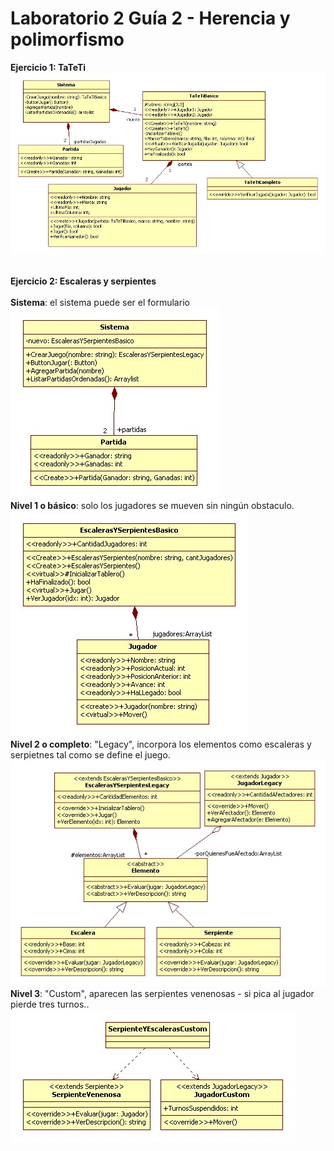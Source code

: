 # Laboratorio 2 Guía 2 - Herencia y polimorfismo

**Ejercicio 1: TaTeTi**<br/>
![alt text](https://github.com/fernandofilipuzzi-utn/Lab2Guia2/blob/main/Ej1_TaTeTi/TaTeTiClassLib/uml/TaTeTi.jpg?raw=true)
<br/>
<br/>

**Ejercicio 2: Escaleras y serpientes**<br/>
<br/>
**Sistema**: el sistema puede ser el formulario<br/>
![alt text](https://github.com/fernandofilipuzzi-utn/Lab2Guia2/blob/main/Ej2_EscalerasYSerpientes/EscalerasYSerpientesDesktop/uml/sistema.jpg?raw=true)
<br/>
**Nivel 1 o básico**: solo los jugadores se mueven sin ningún obstaculo.<br/>
![alt text](https://github.com/fernandofilipuzzi-utn/Lab2Guia2/blob/main/Ej2_EscalerasYSerpientes/EscalerasYSerpientesClassLib/uml/nivel1.jpg?raw=true)
<br/>
**Nivel 2 o completo**: "Legacy", incorpora los elementos como escaleras y serpietnes tal como se define el juego.<br/>
![alt text](https://github.com/fernandofilipuzzi-utn/Lab2Guia2/blob/main/Ej2_EscalerasYSerpientes/EscalerasYSerpientesLegacyClassLib/uml/nivel2.jpg?raw=true)
<br/>
**Nivel 3**: "Custom", aparecen las serpientes venenosas - si pica al jugador pierde tres turnos..<br/>
![alt text](https://github.com/fernandofilipuzzi-utn/Lab2Guia2/blob/main/Ej2_EscalerasYSerpientes/EscalerasYSerpientesCustomClassLib/uml/nivel3.jpg?raw=true)
